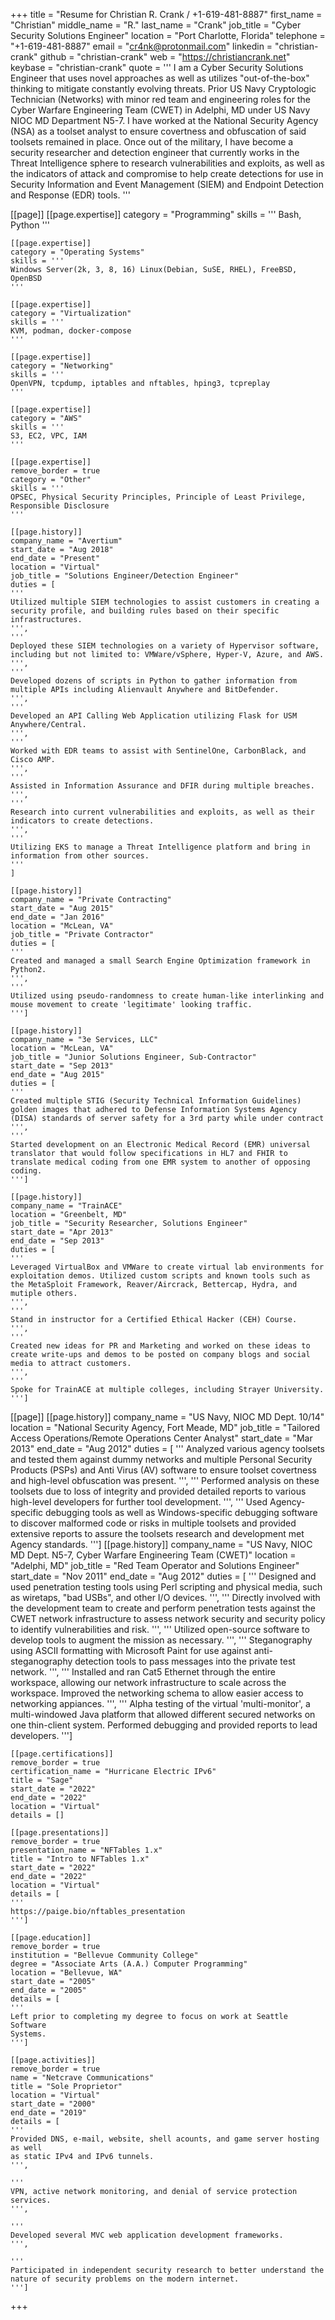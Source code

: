 +++
title = "Resume for Christian R. Crank / +1-619-481-8887"
first_name = "Christian"
middle_name = "R."
last_name = "Crank"
job_title = "Cyber Security Solutions Engineer"
location = "Port Charlotte, Florida"
telephone = "+1-619-481-8887"
email = "cr4nk@protonmail.com"
linkedin = "christian-crank"
github = "christian-crank"
web = "https://christiancrank.net"
keybase = "christian-crank"
quote = '''
I am a Cyber Security Solutions Engineer that uses novel approaches as well as utilizes "out-of-the-box" thinking to mitigate constantly evolving threats. Prior US Navy Cryptologic Technician (Networks) with minor red team and engineering roles for the Cyber Warfare Engineering Team (CWET) in Adelphi, MD under US Navy NIOC MD Department N5-7. I have worked at the National Security Agency (NSA) as a toolset analyst to ensure covertness and obfuscation of said toolsets remained in place. Once out of the military, I have become a security researcher and detection engineer that currently works in the Threat Intelligence sphere to research vulnerabilities and exploits, as well as the indicators of attack and compromise to help create detections for use in Security Information and Event Management (SIEM) and Endpoint Detection and Response (EDR) tools.
'''

[[page]]
    [[page.expertise]]
    category = "Programming"
    skills = '''
    Bash, Python
    '''

    [[page.expertise]]
    category = "Operating Systems"
    skills = '''
    Windows Server(2k, 3, 8, 16) Linux(Debian, SuSE, RHEL), FreeBSD, OpenBSD
    '''

    [[page.expertise]]
    category = "Virtualization"
    skills = '''
    KVM, podman, docker-compose
    '''

    [[page.expertise]]
    category = "Networking"
    skills = '''
    OpenVPN, tcpdump, iptables and nftables, hping3, tcpreplay
    '''

    [[page.expertise]]
    category = "AWS"
    skills = '''
    S3, EC2, VPC, IAM
    '''

    [[page.expertise]]
    remove_border = true
    category = "Other"
    skills = '''
    OPSEC, Physical Security Principles, Principle of Least Privilege, Responsible Disclosure
    '''

    [[page.history]]
    company_name = "Avertium"
    start_date = "Aug 2018"
    end_date = "Present"
    location = "Virtual"
    job_title = "Solutions Engineer/Detection Engineer"
    duties = [
    '''
    Utilized multiple SIEM technologies to assist customers in creating a security profile, and building rules based on their specific infrastructures.
    ''',
    '''
    Deployed these SIEM technologies on a variety of Hypervisor software, including but not limited to: VMWare/vSphere, Hyper-V, Azure, and AWS.
    ''',
    '''
    Developed dozens of scripts in Python to gather information from multiple APIs including Alienvault Anywhere and BitDefender.
    ''',
    '''
    Developed an API Calling Web Application utilizing Flask for USM Anywhere/Central.
    ''',
    '''
    Worked with EDR teams to assist with SentinelOne, CarbonBlack, and Cisco AMP.
    ''',
    '''
    Assisted in Information Assurance and DFIR during multiple breaches.
    ''',
    '''
    Research into current vulnerabilities and exploits, as well as their indicators to create detections.
    ''',
    '''
    Utilizing EKS to manage a Threat Intelligence platform and bring in information from other sources.
    '''
    ]
    
    [[page.history]]
    company_name = "Private Contracting"
    start_date = "Aug 2015"
    end_date = "Jan 2016"
    location = "McLean, VA"
    job_title = "Private Contractor"
    duties = [
    '''
    Created and managed a small Search Engine Optimization framework in Python2.
    ''',
    '''
    Utilized using pseudo-randomness to create human-like interlinking and mouse movement to create 'legitimate' looking traffic.
    ''']

    [[page.history]]
    company_name = "3e Services, LLC"
    location = "McLean, VA"
    job_title = "Junior Solutions Engineer, Sub-Contractor"
    start_date = "Sep 2013"
    end_date = "Aug 2015"
    duties = [
    '''
    Created multiple STIG (Security Technical Information Guidelines) golden images that adhered to Defense Information Systems Agency (DISA) standards of server safety for a 3rd party while under contract
    ''',
    '''
    Started development on an Electronic Medical Record (EMR) universal translator that would follow specifications in HL7 and FHIR to translate medical coding from one EMR system to another of opposing coding.
    ''']

    [[page.history]]
    company_name = "TrainACE"
    location = "Greenbelt, MD"
    job_title = "Security Researcher, Solutions Engineer"
    start_date = "Apr 2013"
    end_date = "Sep 2013"
    duties = [
    '''
    Leveraged VirtualBox and VMWare to create virtual lab environments for exploitation demos. Utilized custom scripts and known tools such as the MetaSploit Framework, Reaver/Aircrack, Bettercap, Hydra, and mutiple others.
    ''',
    '''
    Stand in instructor for a Certified Ethical Hacker (CEH) Course.
    ''',
    '''
    Created new ideas for PR and Marketing and worked on these ideas to create write-ups and demos to be posted on company blogs and social media to attract customers.
    ''',
    '''
    Spoke for TrainACE at multiple colleges, including Strayer University.
    ''']

[[page]]
    [[page.history]]
    company_name = "US Navy, NIOC MD Dept. 10/14"
    location = "National Security Agency, Fort Meade, MD"
    job_title = "Tailored Access Operations/Remote Operations Center Analyst"
    start_date = "Mar 2013"
    end_date = "Aug 2012"
    duties = [
    '''
    Analyzed various agency toolsets and tested them against dummy networks and multiple Personal Security Products (PSPs) and Anti Virus (AV) software to ensure toolset covertness and high-level obfuscation was present.
    ''',
    '''
    Performed analysis on these toolsets due to loss of integrity and provided detailed reports to various high-level developers for further tool development.
    ''',
    '''
    Used Agency-specific debugging tools as well as Windows-specific debugging software to discover malformed code or risks in multiple toolsets and provided extensive reports to assure the toolsets research and development met Agency standards.
    ''']
    [[page.history]]
    company_name = "US Navy, NIOC MD Dept. N5-7, Cyber Warfare Engineering Team (CWET)"
    location = "Adelphi, MD"
    job_title = "Red Team Operator and Solutions Engineer"
    start_date = "Nov 2011"
    end_date = "Aug 2012"
    duties = [
    '''
    Designed and used penetration testing tools using Perl scripting and physical media, such as wiretaps, "bad USBs", and other I/O devices.
    ''',
    '''
    Directly involved with the development team to create and perform penetration tests against the CWET network infrastructure to assess network security and security policy to identify vulnerabilities and risk.
    ''',
    '''
    Utilized open-source software to develop tools to augment the mission as necessary.
    ''',
    '''
    Steganography using ASCII formatting with Microsoft Paint for use against anti-steganography detection tools to pass messages into the private test network.
    ''',
    '''
    Installed and ran Cat5 Ethernet through the entire workspace, allowing our network infrastructure to scale across the workspace. Improved the networking schema to allow easier access to networking appiances.
    ''',
    '''
    Alpha testing of the virtual 'multi-monitor', a multi-windowed Java platform that allowed different secured networks on one thin-client system. Performed debugging and provided reports to lead developers.
    ''']


    [[page.certifications]]
    remove_border = true
    certification_name = "Hurricane Electric IPv6"
    title = "Sage"
    start_date = "2022"
    end_date = "2022"
    location = "Virtual"
    details = []

    [[page.presentations]]
    remove_border = true
    presentation_name = "NFTables 1.x"
    title = "Intro to NFTables 1.x"
    start_date = "2022"
    end_date = "2022"
    location = "Virtual"
    details = [
    '''
    https://paige.bio/nftables_presentation
    ''']

    [[page.education]]
    remove_border = true
    institution = "Bellevue Community College"
    degree = "Associate Arts (A.A.) Computer Programming"
    location = "Bellevue, WA"
    start_date = "2005"
    end_date = "2005"
    details = [
    '''
    Left prior to completing my degree to focus on work at Seattle Software
    Systems.
    ''']

    [[page.activities]]
    remove_border = true
    name = "Netcrave Communications"
    title = "Sole Proprietor"
    location = "Virtual"
    start_date = "2000"
    end_date = "2019"
    details = [
    '''
    Provided DNS, e-mail, website, shell acounts, and game server hosting as well
    as static IPv4 and IPv6 tunnels.
    ''',

    '''
    VPN, active network monitoring, and denial of service protection services.
    ''',

    '''
    Developed several MVC web application development frameworks.
    ''',

    '''
    Participated in independent security research to better understand the
    nature of security problems on the modern internet.
    ''']

+++
